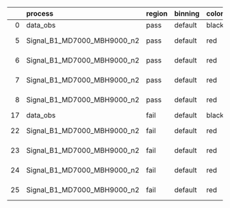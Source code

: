 |    | process                     | region   | binning   | color   | process_type   |   scale | variation   | source_filename                                                      | source_histname    | alias                       | title     |   combine_idx |     lnN |   shapes | syst_type   | direction   | variation_alias   |
|---:|:----------------------------|:---------|:----------|:--------|:---------------|--------:|:------------|:---------------------------------------------------------------------|:-------------------|:----------------------------|:----------|--------------:|--------:|---------:|:------------|:------------|:------------------|
|  0 | data_obs                    | pass     | default   | black   | DATA           |       1 | nominal     | ./histograms_for_2DAlphabet_v15//BH_Data.root                        | hpass              | Data                        | Data      |           nan | nan     |      nan | nan         | nan         | nan               |
|  5 | Signal_B1_MD7000_MBH9000_n2 | pass     | default   | red     | SIGNAL         |       1 | lumi        | ./histograms_for_2DAlphabet_v15//BH_Signal_B1_MD7000_MBH9000_n2.root | hpass              | Signal_B1_MD7000_MBH9000_n2 | BH signal |           nan |   1.016 |      nan | lnN         | nan         | nan               |
|  6 | Signal_B1_MD7000_MBH9000_n2 | pass     | default   | red     | SIGNAL         |       1 | SVM         | ./histograms_for_2DAlphabet_v15//BH_Signal_B1_MD7000_MBH9000_n2.root | hpass_SVMsyst_up   | Signal_B1_MD7000_MBH9000_n2 | BH signal |           nan | nan     |        1 | shapes      | Up          | SVMsyst           |
|  7 | Signal_B1_MD7000_MBH9000_n2 | pass     | default   | red     | SIGNAL         |       1 | SVM         | ./histograms_for_2DAlphabet_v15//BH_Signal_B1_MD7000_MBH9000_n2.root | hpass_SVMsyst_down | Signal_B1_MD7000_MBH9000_n2 | BH signal |           nan | nan     |        1 | shapes      | Down        | SVMsyst           |
|  8 | Signal_B1_MD7000_MBH9000_n2 | pass     | default   | red     | SIGNAL         |       1 | nominal     | ./histograms_for_2DAlphabet_v15//BH_Signal_B1_MD7000_MBH9000_n2.root | hpass              | Signal_B1_MD7000_MBH9000_n2 | BH signal |           nan | nan     |      nan | nan         | nan         | nan               |
| 17 | data_obs                    | fail     | default   | black   | DATA           |       1 | nominal     | ./histograms_for_2DAlphabet_v15//BH_Data.root                        | hfail              | Data                        | Data      |           nan | nan     |      nan | nan         | nan         | nan               |
| 22 | Signal_B1_MD7000_MBH9000_n2 | fail     | default   | red     | SIGNAL         |       1 | lumi        | ./histograms_for_2DAlphabet_v15//BH_Signal_B1_MD7000_MBH9000_n2.root | hfail              | Signal_B1_MD7000_MBH9000_n2 | BH signal |           nan |   1.016 |      nan | lnN         | nan         | nan               |
| 23 | Signal_B1_MD7000_MBH9000_n2 | fail     | default   | red     | SIGNAL         |       1 | SVM         | ./histograms_for_2DAlphabet_v15//BH_Signal_B1_MD7000_MBH9000_n2.root | hfail_SVMsyst_up   | Signal_B1_MD7000_MBH9000_n2 | BH signal |           nan | nan     |        1 | shapes      | Up          | SVMsyst           |
| 24 | Signal_B1_MD7000_MBH9000_n2 | fail     | default   | red     | SIGNAL         |       1 | SVM         | ./histograms_for_2DAlphabet_v15//BH_Signal_B1_MD7000_MBH9000_n2.root | hfail_SVMsyst_down | Signal_B1_MD7000_MBH9000_n2 | BH signal |           nan | nan     |        1 | shapes      | Down        | SVMsyst           |
| 25 | Signal_B1_MD7000_MBH9000_n2 | fail     | default   | red     | SIGNAL         |       1 | nominal     | ./histograms_for_2DAlphabet_v15//BH_Signal_B1_MD7000_MBH9000_n2.root | hfail              | Signal_B1_MD7000_MBH9000_n2 | BH signal |           nan | nan     |      nan | nan         | nan         | nan               |